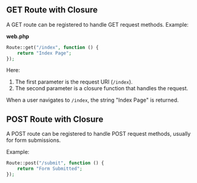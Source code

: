 ## GET Route with Closure

A GET route can be registered to handle GET request methods. Example:

**web.php**
```php
Route::get("/index", function () {
    return "Index Page";
});
```
Here:
1. The first parameter is the request URI (`/index`).
2. The second parameter is a closure function that handles the request.

When a user navigates to `/index`, the string "Index Page" is returned.

## POST Route with Closure

A POST route can be registered to handle POST request methods, usually for form submissions.

Example:
```php
Route::post("/submit", function () {
    return "Form Submitted";
});
```
